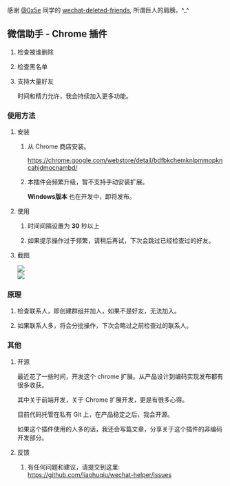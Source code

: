 感谢 [@0x5e](https://github.com/0x5e) 同学的 [wechat-deleted-friends](https://github.com/0x5e/wechat-deleted-friends), 所谓巨人的肩膀。^_^

## 微信助手 - Chrome 插件

1.  检查被谁删除

2.  检查黑名单

3.  支持大量好友

    时间和精力允许，我会持续加入更多功能。

### 使用方法

1. 安装

    1. 从 Chrome 商店安装。
    
        https://chrome.google.com/webstore/detail/bdfbkchemknlpmmopkncahjdmocnambd/
    
    2.  本插件会频繁升级，暂不支持手动安装扩展。

        **Windows版本** 也在开发中，即将发布。

2.  使用
    
    1.  时间间隔设置为 **30** 秒以上

    2.  如果提示操作过于频繁，请稍后再试，下次会跳过已经检查过的好友。


3.  截图

    <div><img src='https://raw.githubusercontent.com/liaohuqiu/wechat-helper/master/art/1.png'/></div>

    <div><img src='https://raw.githubusercontent.com/liaohuqiu/wechat-helper/master/art/2.png'/></div>


### 原理

1.  检查联系人，即创建群组并加人，如果不是好友，无法加入。

2.  如果联系人多，将会分批操作，下次会略过之前检查过的联系人。

### 其他

1. 开源

    最近花了一些时间，开发这个 chrome 扩展。从产品设计到编码实现发布都有很多收获。
    
    其中关于前端开发，关于 Chrome 扩展开发，更是有很多心得。
    
    目前代码托管在私有 Git 上，在产品稳定之后，我会开源。
    
    如果这个插件使用的人多的话，我还会写篇文章，分享关于这个插件的非编码开发部分。

2.  反馈

    1.  有任何问题和建议，请提交到这里: https://github.com/liaohuqiu/wechat-helper/issues

